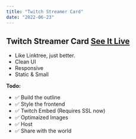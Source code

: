 ```yaml
---
title: "Twitch Streamer Card"
date: "2022-06-23"
---
```

## Twitch Streamer Card [See It Live](https://www.alfredosnakes.com)

* Like Linktree, just better.
* Clean UI
* Responsive
* Static & Small

__Todo:__
* ✅ Build the outline
* ✅ Style the frontend
* ✅ Twitch Embed (Requires SSL now)
* ✅ Optimaized Images
* ✅ Host
* ✅ Share with the world